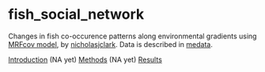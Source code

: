 # fish_social_network

Changes in fish co-occurence patterns along environmental gradients using [MRFcov model](https://github.com/nicholasjclark/MRFcov), by [nicholasjclark](https://github.com/nicholasjclark).
Data is described in [medata](https://shirasal.github.io/medata/index.html).

<a href="introduction.html">Introduction</a> (NA yet)
<a href="methods.html">Methods</a> (NA yet)
<a href="results.html">Results</a>
